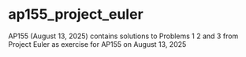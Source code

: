 # ap155_project_euler
AP155 (August 13, 2025)
contains solutions to Problems 1 2 and 3 from Project Euler as exercise for AP155 on August 13, 2025
